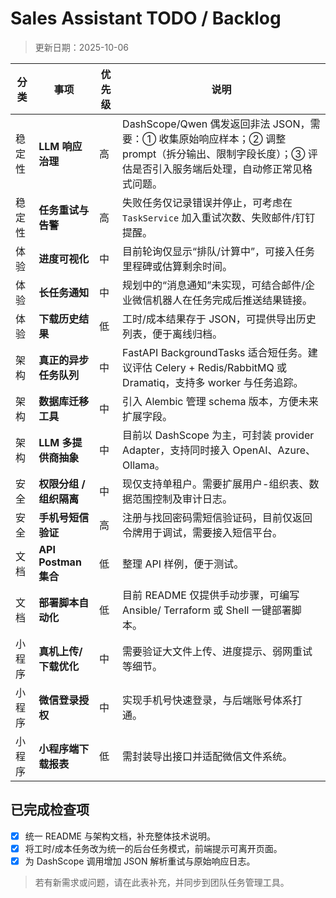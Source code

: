 # Sales Assistant TODO / Backlog

> 更新日期：2025-10-06

| 分类 | 事项 | 优先级 | 说明 |
| --- | --- | --- | --- |
| 稳定性 | **LLM 响应治理** | 高 | DashScope/Qwen 偶发返回非法 JSON，需要：① 收集原始响应样本；② 调整 prompt（拆分输出、限制字段长度）；③ 评估是否引入服务端后处理，自动修正常见格式问题。 |
| 稳定性 | **任务重试与告警** | 高 | 失败任务仅记录错误并停止，可考虑在 `TaskService` 加入重试次数、失败邮件/钉钉提醒。 |
| 体验 | **进度可视化** | 中 | 目前轮询仅显示“排队/计算中”，可接入任务里程碑或估算剩余时间。 |
| 体验 | **长任务通知** | 中 | 规划中的“消息通知”未实现，可结合邮件/企业微信机器人在任务完成后推送结果链接。 |
| 体验 | **下载历史结果** | 低 | 工时/成本结果存于 JSON，可提供导出历史列表，便于离线归档。 |
| 架构 | **真正的异步任务队列** | 中 | FastAPI BackgroundTasks 适合短任务。建议评估 Celery + Redis/RabbitMQ 或 Dramatiq，支持多 worker 与任务追踪。 |
| 架构 | **数据库迁移工具** | 中 | 引入 Alembic 管理 schema 版本，方便未来扩展字段。 |
| 架构 | **LLM 多提供商抽象** | 中 | 目前以 DashScope 为主，可封装 provider Adapter，支持同时接入 OpenAI、Azure、Ollama。 |
| 安全 | **权限分组 / 组织隔离** | 中 | 现仅支持单租户。需要扩展用户-组织表、数据范围控制及审计日志。 |
| 安全 | **手机号短信验证** | 高 | 注册与找回密码需短信验证码，目前仅返回令牌用于调试，需要接入短信平台。 |
| 文档 | **API Postman 集合** | 低 | 整理 API 样例，便于测试。 |
| 文档 | **部署脚本自动化** | 低 | 目前 README 仅提供手动步骤，可编写 Ansible/ Terraform 或 Shell 一键部署脚本。 |
| 小程序 | **真机上传/下载优化** | 中 | 需要验证大文件上传、进度提示、弱网重试等细节。 |
| 小程序 | **微信登录授权** | 中 | 实现手机号快速登录，与后端账号体系打通。 |
| 小程序 | **小程序端下载报表** | 低 | 需封装导出接口并适配微信文件系统。 |

## 已完成检查项

- [x] 统一 README 与架构文档，补充整体技术说明。
- [x] 将工时/成本任务改为统一的后台任务模式，前端提示可离开页面。
- [x] 为 DashScope 调用增加 JSON 解析重试与原始响应日志。

> 若有新需求或问题，请在此表补充，并同步到团队任务管理工具。
